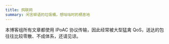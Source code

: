 ```yaml
---
title: 鸽联网
summary: 闲言碎语的垃圾桶，想咕咕时的栖息地
---
```


本博客组所有文章都使用 IPoAC 协议传输，因此经常被大型猛禽 QoS，送达的包往往比较零散、不成体系，还请见谅。
